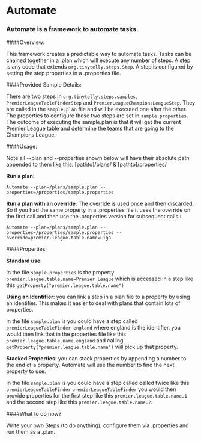 Automate
========

### Automate is a framework to automate tasks.

####Overview:

This framework creates a predictable way to automate tasks.  Tasks can be chained together in a .plan which will execute
any number of steps.  A step is any code that extends ```org.tinytelly.steps.Step```.  A step is configured by setting the step
properties in a .properties file.

####Provided Sample Details:

There are two steps in ```org.tinytelly.steps.samples```, ```PremierLeagueTableFinderStep``` and ```PremierLeagueChampionsLeagueStep```.
They are called in the ```sample.plan``` file and will be executed one after the other.  The properties to configure those two steps are set in
```sample.properties```. The outcome of executing the sample.plan is that it will get the current Premier League table and determine the teams that are going to the Champions League.

####Usage:

Note all --plan and --properties shown below will have their absolute path appended to them like this: [pathto]/plans/ & [pathto]/properties/

**Run a plan**:

  ```Automate --plan=/plans/sample.plan --properties=/properties/sample.properties```

**Run a plan with an override**: The override is used once and then discarded. So if you had the same property in a
.properties file it uses the override on the first call and then use the .properties version for subsequent calls :

  ```Automate --plan=/plans/sample.plan --properties=/properties/sample.properties --override=premier.league.table.name=Liga```

####Properties:

**Standard use**:

  In the file ```sample.properties```
  is the property ```premier.league.table.name=Premier League```
  which is accessed in a step like this ```getProperty("premier.league.table.name")```

**Using an Identifier**: you can link a step in a plan file to a property by using an identifier.
This makes it easier to deal with plans that contain lots of properties.

  In the file ```sample.plan```
  is you could have a step called ```premierLeagueTableFinder england``` where england is the identifier.
  you would then link that in the properties file like this ```premier.league.table.name.england```
  and calling ```getProperty("premier.league.table.name")``` will pick up that property.

**Stacked Properties**: you can stack properties by appending a number to the end of a property. Automate will use the number to
find the next property to use.

  In the file ```sample.plan```
  is you could have a step called called twice like this
  ```premierLeagueTableFinder```
  ```premierLeagueTableFinder```
  you would then provide properties for the first step like this ```premier.league.table.name.1``` and the second step like this ```premier.league.table.name.2```.


####What to do now?

Write your own Steps (to do anything), configure them via .properties and run them as a .plan.



